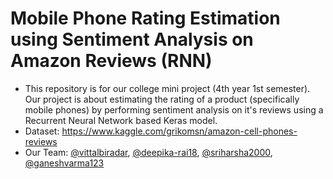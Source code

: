 # Mobile Phone Rating Estimation using Sentiment Analysis on Amazon Reviews (RNN)

- This repository is for our college mini project (4th year 1st semester). Our project is about estimating the rating of a product (specifically mobile phones) by performing sentiment analysis on it's reviews using a Recurrent Neural Network based Keras model.
- Dataset: https://www.kaggle.com/grikomsn/amazon-cell-phones-reviews
- Our Team: [@vittalbiradar](https://github.com/vittalbiradar), [@deepika-rai18](https://github.com/deepika-rai18), [@sriharsha2000](https://github.com/sriharsha2000), [@ganeshvarma123](https://github.com/ganeshvarma123)
